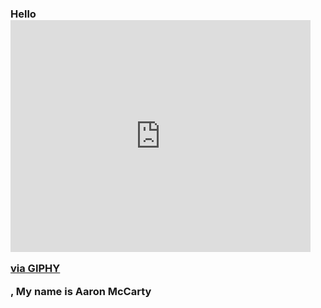 ### Hello<iframe src="https://giphy.com/embed/c1CLe6VoaMviQz0s6z" width="480" height="371" frameBorder="0" class="giphy-embed" allowFullScreen></iframe><p><a href="https://giphy.com/gifs/simplysocialnm-simply-social-media-c1CLe6VoaMviQz0s6z">via GIPHY</a></p>, My name is Aaron McCarty

<!--
**AmccartyA/AmccartyA** is a ✨ _special_ ✨ repository because its `README.md` (this file) appears on your GitHub profile.

Here are some ideas to get you started:

- 🔭 I’m currently working on ...
- 🌱 I’m currently learning ...
- 👯 I’m looking to collaborate on ...
- 🤔 I’m looking for help with ...
- 💬 Ask me about ...
- 📫 How to reach me: ...
- 😄 Pronouns: ...
- ⚡ Fun fact: ...
-->
